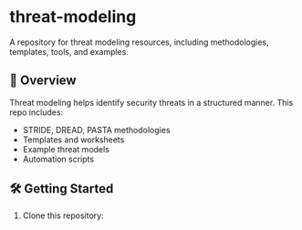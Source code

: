 # threat-modeling
A repository for threat modeling resources, including methodologies, templates, tools, and examples.

## 📖 Overview
Threat modeling helps identify security threats in a structured manner. This repo includes:
- STRIDE, DREAD, PASTA methodologies
- Templates and worksheets
- Example threat models
- Automation scripts

## 🛠️ Getting Started
1. Clone this repository:
